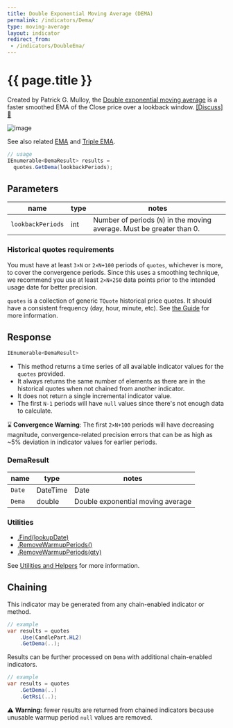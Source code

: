 ```yaml
---
title: Double Exponential Moving Average (DEMA)
permalink: /indicators/Dema/
type: moving-average
layout: indicator
redirect_from:
 - /indicators/DoubleEma/
---
```


# {{ page.title }}

Created by Patrick G. Mulloy, the [Double exponential moving average](https://en.wikipedia.org/wiki/Double_exponential_moving_average) is a faster smoothed EMA of the Close price over a lookback window.
[[Discuss] :speech_balloon:]({{site.github.repository_url}}/discussions/807 "Community discussion about this indicator")

![image]({{site.baseurl}}/assets/charts/Dema.png)

See also related [EMA]({{site.baseurl}}/indicators/Ema/#content) and [Triple EMA]({{site.baseurl}}/indicators/Tema/#content).

```csharp
// usage
IEnumerable<DemaResult> results =
  quotes.GetDema(lookbackPeriods);
```

## Parameters

| name | type | notes
| -- |-- |--
| `lookbackPeriods` | int | Number of periods (`N`) in the moving average.  Must be greater than 0.

### Historical quotes requirements

You must have at least `3×N` or `2×N+100` periods of `quotes`, whichever is more, to cover the convergence periods.  Since this uses a smoothing technique, we recommend you use at least `2×N+250` data points prior to the intended usage date for better precision.

`quotes` is a collection of generic `TQuote` historical price quotes.  It should have a consistent frequency (day, hour, minute, etc).  See [the Guide]({{site.baseurl}}/guide/#historical-quotes) for more information.

## Response

```csharp
IEnumerable<DemaResult>
```

- This method returns a time series of all available indicator values for the `quotes` provided.
- It always returns the same number of elements as there are in the historical quotes when not chained from another indicator.
- It does not return a single incremental indicator value.
- The first `N-1` periods will have `null` values since there's not enough data to calculate.

:hourglass: **Convergence Warning**: The first `2×N+100` periods will have decreasing magnitude, convergence-related precision errors that can be as high as ~5% deviation in indicator values for earlier periods.

### DemaResult

| name | type | notes
| -- |-- |--
| `Date` | DateTime | Date
| `Dema` | double | Double exponential moving average

### Utilities

- [.Find(lookupDate)]({{site.baseurl}}/utilities#find-indicator-result-by-date)
- [.RemoveWarmupPeriods()]({{site.baseurl}}/utilities#remove-warmup-periods)
- [.RemoveWarmupPeriods(qty)]({{site.baseurl}}/utilities#remove-warmup-periods)

See [Utilities and Helpers]({{site.baseurl}}/utilities#utilities-for-indicator-results) for more information.

## Chaining

This indicator may be generated from any chain-enabled indicator or method.

```csharp
// example
var results = quotes
    .Use(CandlePart.HL2)
    .GetDema(..);
```

Results can be further processed on `Dema` with additional chain-enabled indicators.

```csharp
// example
var results = quotes
    .GetDema(..)
    .GetRsi(..);
```

:warning: **Warning:** fewer results are returned from chained indicators because unusable warmup period `null` values are removed.
